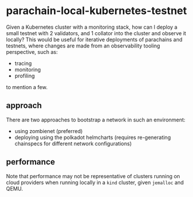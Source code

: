 # parachain-local-kubernetes-testnet

Given a Kubernetes cluster with a monitoring stack, how can I deploy a small testnet with 2 validators, and 1 collator into the cluster and observe it locally? 
This would be useful for iterative deployments of parachains and testnets, where changes are made from an observability tooling perspective, such as:

- tracing
- monitoring 
- profiling

to mention a few.

## approach

There are two approaches to bootstrap a network in such an environment:

- using zombienet (preferred)
- deploying using the polkadot helmcharts (requires re-generating chainspecs for different network configurations)

## performance

Note that performance may not be representative of clusters running on cloud providers when running locally in a `kind` cluster, given `jemalloc` and QEMU.


